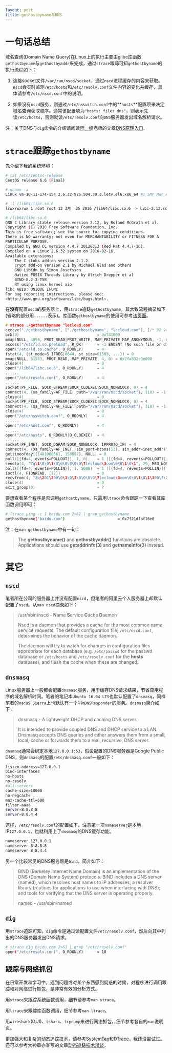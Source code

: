 ```yaml
---
layout: post
title: gethostbyname与DNS
---
```


# 一句话总结

域名查询(Domain Name Query)在Linux上的执行主要由glibc库函数`gethostbyname`与`gethostbyaddr`来完成，通过`strace`跟踪可知`gethostbyname`的执行流程如下：

1. 连接socket文件`/var/run/nscd/socket`，通过`nscd`进程缓存的内容来获取。`nscd`会实时监测`/etc/hosts`和`/etc/resolv.conf`文件内容的变化并缓存，具体请参考`/etc/nscd.conf`中的说明。
 
2. 如果没有`nscd`服务，则通过`/etc/nsswitch.conf`中的**`hosts`**配置项来决定域名查询获取顺序。通常该配置项为`"hosts: files dns"`，则表示先读`/etc/hosts`，否则就读`/etc/resolv.conf`向`DNS`服务器发出域名解析请求。

注：关于DNS与`dig`命令的介绍请阅读[阮一峰](http://www.ruanyifeng.com/blog/)老师的文章[DNS原理入门](http://www.ruanyifeng.com/blog/2016/06/dns.html)。

# `strace`跟踪`gethostbyname`

先介绍下我的系统环境：

```bash
# cat /etc/centos-release 
CentOS release 6.6 (Final)

# uname -a
Linux vm-10-11-174-154 2.6.32-926.504.30.3.letv.el6.x86_64 #1 SMP Mon Aug 3 16:29:31 CST 2015 x86_64 x86_64 x86_64 GNU/Linux

# ll /lib64/libc.so.6
lrwxrwxrwx 1 root root 12 3月  25 2016 /lib64/libc.so.6 -> libc-2.12.so*

# /lib64/libc.so.6 
GNU C Library stable release version 2.12, by Roland McGrath et al.
Copyright (C) 2010 Free Software Foundation, Inc.
This is free software; see the source for copying conditions.
There is NO warranty; not even for MERCHANTABILITY or FITNESS FOR A
PARTICULAR PURPOSE.
Compiled by GNU CC version 4.4.7 20120313 (Red Hat 4.4.7-16).
Compiled on a Linux 2.6.32 system on 2016-02-16.
Available extensions:
	The C stubs add-on version 2.1.2.
	crypt add-on version 2.1 by Michael Glad and others
	GNU Libidn by Simon Josefsson
	Native POSIX Threads Library by Ulrich Drepper et al
	BIND-8.2.3-T5B
	RT using linux kernel aio
libc ABIs: UNIQUE IFUNC
For bug reporting instructions, please see:
<http://www.gnu.org/software/libc/bugs.html>.
```

在**没有**配置`nscd`的服务器上，用`strace`追踪`gethostbyname`，其大致流程摘录如下(省略的部分用`......`表示)。库函数`gethostbyname`的使用可参考[该页面](https://support.sas.com/documentation/onlinedoc/sasc/doc750/html/lr2/ztbyname.htm)。

``` c
# strace ./gethostbyname "lecloud.com"
execve("./gethostbyname", ["./gethostbyname", "lecloud.com"], [/* 32 vars */]) = 0
brk(0)                                  = 0x741000
mmap(NULL, 4096, PROT_READ|PROT_WRITE, MAP_PRIVATE|MAP_ANONYMOUS, -1, 0) = 0x7fa832c1e000
access("/etc/ld.so.preload", R_OK)      = -1 ENOENT (No such file or directory)
open("/etc/ld.so.cache", O_RDONLY)      = 4
fstat(4, {st_mode=S_IFREG|0644, st_size=61583, ...}) = 0
mmap(NULL, 61583, PROT_READ, MAP_PRIVATE, 4, 0) = 0x7fa832c0e000
close(4)                                = 0
open("/lib64/libc.so.6", O_RDONLY)      = 4
......
open("/etc/resolv.conf", O_RDONLY)      = 4
......
socket(PF_FILE, SOCK_STREAM|SOCK_CLOEXEC|SOCK_NONBLOCK, 0) = 4
connect(4, {sa_family=AF_FILE, path="/var/run/nscd/socket"}, 110) = -1 ENOENT (No such file or directory)
close(4)                                = 0
socket(PF_FILE, SOCK_STREAM|SOCK_CLOEXEC|SOCK_NONBLOCK, 0) = 4
connect(4, {sa_family=AF_FILE, path="/var/run/nscd/socket"}, 110) = -1 ENOENT (No such file or directory)
close(4)                                = 0
open("/etc/nsswitch.conf", O_RDONLY)    = 4
......
open("/etc/host.conf", O_RDONLY)        = 4
......
open("/etc/hosts", O_RDONLY|O_CLOEXEC)  = 4
......
socket(PF_INET, SOCK_DGRAM|SOCK_NONBLOCK, IPPROTO_IP) = 4
connect(4, {sa_family=AF_INET, sin_port=htons(53), sin_addr=inet_addr("127.0.0.1")}, 16) = 0
gettimeofday({1481080561, 158097}, NULL) = 0
poll([{fd=4, events=POLLOUT}], 1, 0)    = 1 ([{fd=4, revents=POLLOUT}])
sendto(4, "Zq\1\0\0\1\0\0\0\0\0\0\7lecloud\3com\0\0\1\0\1", 29, MSG_NOSIGNAL, NULL, 0) = 29
poll([{fd=4, events=POLLIN}], 1, 5000)  = 1 ([{fd=4, revents=POLLIN}])
ioctl(4, FIONREAD, [77])                = 0
recvfrom(4, "Zq\201\200\0\1\0\3\0\0\0\0\7lecloud\3com\0\0\1\0\1\300\f\0"..., 1024, 0, {sa_family=AF_INET, sin_port=htons(53), sin_addr=inet_addr("127.0.0.1")}, [16]) = 77
close(4)                                = 0
exit_group(0)                           = ?
```




要想查看某个程序是否调用`gethostbyname`，只需用`ltrace`命令跟踪一下查看其库函数调用即可：

```bash
# ltrace ping -c 1 baidu.com 2>&1 | grep gethostbyname
gethostbyname("baidu.com")                       = 0x7f21dfaf16e0
```

注：在`man gethostbyname`中有一句：

> The **gethostbyname()** and **gethostbyaddr()** functions are obsolete.  Applications should use **getaddrinfo(3)** and **getnameinfo(3)** instead.

# 其它

## `nscd`
笔者所在公司的服务器上并没有配置`nscd`，但笔者的阿里云个人服务器上却默认配置了`nscd`。从`man nscd`摘录如下：

> /usr/sbin/nscd - **N**ame **S**ervice **C**ache **D**aemon
> 
> Nscd  is a daemon that provides a cache for the most common name service requests.  The default configuration file, `/etc/nscd.conf`, determines the behavior of the cache daemon.
> 
> The  daemon  will  try to watch for changes in configuration files appropriate for each database (e.g. `/etc/passwd` for the passwd database or `/etc/hosts` and `/etc/resolv.conf` for the **hosts** database), and flush the cache when these are changed.

## `dnsmasq`
Linux服务器上一般都会配置`dnsmasq`服务，用于缓存DNS请求结果，节省应用程序的域名解析时间。笔者的笔记本`Ubuntu 16.04 LTS`也默认配置了`dnsmasq`，同样笔者的`macOS Sierra`上也默认有一个叫`mDNSResponder`的服务。`dnsmasq`简介如下：

> dnsmasq - A lightweight DHCP and caching DNS server.
> 
> It is intended to provide coupled DNS and DHCP service to a LAN. Dnsmasq accepts DNS queries and either answers them from a small, local, cache or forwards them to a real, recursive, DNS server.

`dnsmasq`通常会绑定本地`127.0.0.1:53`，假设配置的DNS服务器是Google Public DNS，则`dnsmasq`的配置`/etc/dnsmasq.conf`一般如下：

``` bash
listen-address=127.0.0.1
bind-interfaces
no-hosts
no-resolv
#all-servers
cache-size=10000
no-negcache
max-cache-ttl=600
filter-aaaa
server=8.8.8.8
server=8.8.4.4
```

这样，`/etc/resolv.conf`的配置如下。注意第一项`nameserver`是本地IP`127.0.0.1`，也就利用上了`dnsmasq`的DNS缓存功能。

``` bash
nameserver 127.0.0.1
nameserver 8.8.8.8
nameserver 8.8.4.4
```

另一个比较常见的DNS服务器是`bind`，简介如下：


> BIND (Berkeley Internet Name Domain) is an implementation of the DNS (Domain Name System) protocols. BIND includes a DNS server (named), which resolves host names to IP addresses; a resolver library (routines for applications to use when interfacing with DNS); and tools for verifying that the DNS server is operating properly.
>
> named - /usr/sbin/named


## `dig`
用`strace`追踪可知，`dig`命令是通过读配置文件`/etc/resolv.conf`，然后向其中列出的DNS服务器发出DNS请求。

```bash
# strace dig baidu.com 2>&1 | grep "/etc/resolv.conf"
open("/etc/resolv.conf", O_RDONLY)      = 10
```

## 跟踪与网络抓包
在日常开发和学习中，遇到问题或对某个东西感到疑惑的时候，对程序进行调用跟踪和对网络进行抓包，是非常有效的分析方式。

用`strace`来跟踪系统函数调用，细节请参考`man strace`。

用`ltrace`来跟踪库函数调用，细节参考`man ltrace`。

用`wireshark`(GUI)、`tshark`、`tcpdump`来进行网络抓包，细节参考各自的`man`说明页。

更加强大和复杂的动态追踪技术，请参考[SystemTap](https://en.wikipedia.org/wiki/SystemTap)和[DTrace](https://en.wikipedia.org/wiki/DTrace)，我还没尝试过。还可以参考大神章亦春写的文章[动态追踪技术漫谈](https://openresty.org/posts/dynamic-tracing/)。




